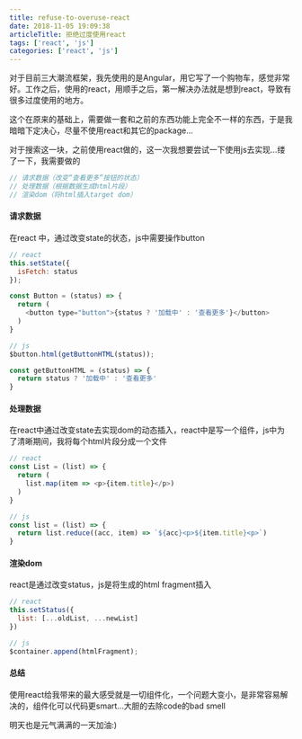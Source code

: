 ```yaml
---
title: refuse-to-overuse-react
date: 2018-11-05 19:09:38
articleTitle: 拒绝过度使用react
tags: ['react', 'js']
categories: ['react', 'js']
---
```


对于目前三大潮流框架，我先使用的是Angular，用它写了一个购物车，感觉非常好。工作之后，使用的react，用顺手之后，第一解决办法就是想到react，导致有很多过度使用的地方。

这个在原来的基础上，需要做一套和之前的东西功能上完全不一样的东西，于是我暗暗下定决心，尽量不使用react和其它的package...

对于搜索这一块，之前使用react做的，这一次我想要尝试一下使用js去实现...缕了一下，我需要做的

```js
// 请求数据（改变“查看更多”按钮的状态）
// 处理数据（根据数据生成html片段）
// 渲染dom（将html插入target dom）
```

#### 请求数据
在react 中，通过改变state的状态，js中需要操作button

```js
// react
this.setState({
  isFetch: status
});

const Button = (status) => {
  return (
    <button type="button">{status ? '加载中' : '查看更多'}</button>
  )
}

// js
$button.html(getButtonHTML(status));

const getButtonHTML = (status) => {
  return status ? '加载中' : '查看更多'
}
```

#### 处理数据
在react中通过改变state去实现dom的动态插入，react中是写一个组件，js中为了清晰期间，我将每个html片段分成一个文件

```js
// react
const List = (list) => {
  return (
    list.map(item => <p>{item.title}</p>)
  )
}

// js
const list = (list) => {
  return list.reduce((acc, item) => `${acc}<p>${item.title}<p>`)
}
```

#### 渲染dom
react是通过改变status，js是将生成的html fragment插入
```js
// react
this.setStatus({
  list: [...oldList, ...newList]
})

// js
$container.append(htmlFragment);
```

#### 总结
使用react给我带来的最大感受就是一切组件化，一个问题大变小，是非常容易解决的，组件化可以代码更smart...大胆的去除code的bad smell

明天也是元气满满的一天加油:)






